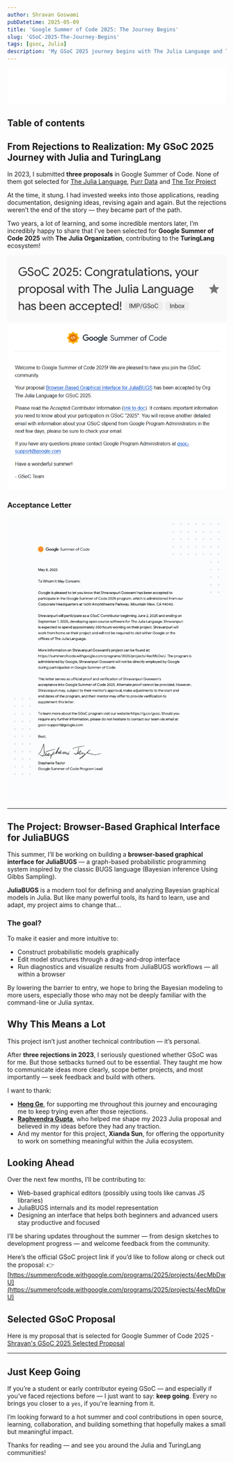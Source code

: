 ```yaml
---
author: Shravan Goswami
pubDatetime: 2025-05-09
title: 'Google Summer of Code 2025: The Journey Begins'
slug: 'GSoC-2025-The-Journey-Begins'
tags: [gsoc, Julia]
description: 'My GSoC 2025 journey begins with The Julia Language and Turing.jl! I’ll be building a browser-based interface for JuliaBUGS.'
---
```


![GSoC 2025](/posts/GSoC-2025-The-Journey-Begins/GSoC-Horizontal.svg)

## Table of contents

## From Rejections to Realization: My GSoC 2025 Journey with Julia and TuringLang

In 2023, I submitted **three proposals** in Google Summer of Code.
None of them got selected for [The Julia Language](./Shravan-Goswami-Julia-GSoC-Proposal.pdf), [Purr Data](./Shravan-Goswami-Purr-Data-GSoC-Proposal.pdf) and [The Tor Project](./Shravan-Goswami-Tor-GSoC-Proposal.pdf)

At the time, it stung. I had invested weeks into those applications, reading documentation, designing ideas, revising again and again. But the rejections weren’t the end of the story — they became part of the path.

Two years, a lot of learning, and some incredible mentors later, I’m incredibly happy to share that I’ve been selected for **Google Summer of Code 2025** with **The Julia Organization**, contributing to the **TuringLang** ecosystem!

![GSoC-Mail-Title](/posts/GSoC-2025-The-Journey-Begins/GSoC-Mail-Title.png)
![GSoC-Mail](/posts/GSoC-2025-The-Journey-Begins/GSoC-Mail.png)

### Acceptance Letter
![Shravanpuri-Goswami-GSoC-Acceptance-Letter](/posts/GSoC-2025-The-Journey-Begins/Shravanpuri-Goswami-GSoC-Acceptance-Letter.jpg)

---

## The Project: Browser-Based Graphical Interface for JuliaBUGS

This summer, I’ll be working on building a **browser-based graphical interface for JuliaBUGS** — a graph-based probabilistic programming system inspired by the classic BUGS language (Bayesian inference Using Gibbs Sampling).

**JuliaBUGS** is a modern tool for defining and analyzing Bayesian graphical models in Julia. But like many powerful tools, its hard to learn, use and adapt, my project aims to change that...

### The goal?

To make it easier and more intuitive to:

- Construct probabilistic models graphically
- Edit model structures through a drag-and-drop interface
- Run diagnostics and visualize results from JuliaBUGS workflows — all within a browser

By lowering the barrier to entry, we hope to bring the Bayesian modeling to more users, especially those who may not be deeply familiar with the command-line or Julia syntax.

## Why This Means a Lot

This project isn’t just another technical contribution — it’s personal.

After **three rejections in 2023**, I seriously questioned whether GSoC was for me. But those setbacks turned out to be essential. They taught me how to communicate ideas more clearly, scope better projects, and most importantly — seek feedback and build with others.

I want to thank:

- **[Hong Ge](https://mlg.eng.cam.ac.uk/hong/)**, for supporting me throughout this journey and encouraging me to keep trying even after those rejections.
- **[Raghvendra Gupta](https://www.linkedin.com/in/raghvendrag/)**, who helped me shape my 2023 Julia proposal and believed in my ideas before they had any traction.
- And my mentor for this project, **Xianda Sun**, for offering the opportunity to work on something meaningful within the Julia ecosystem.

## Looking Ahead

Over the next few months, I’ll be contributing to:

- Web-based graphical editors (possibly using tools like canvas JS libraries)
- JuliaBUGS internals and its model representation
- Designing an interface that helps both beginners and advanced users stay productive and focused

I’ll be sharing updates throughout the summer — from design sketches to development progress — and welcome feedback from the community.

Here’s the official GSoC project link if you’d like to follow along or check out the proposal:
👉 [https://summerofcode.withgoogle.com/programs/2025/projects/4ecMbDwU](https://summerofcode.withgoogle.com/programs/2025/projects/4ecMbDwU)

## Selected GSoC Proposal
Here is my proposal that is selected for Google Summer of Code 2025 - [Shravan's GSoC 2025 Selected Proposal](/Shravan-Goswami-GSoC-2025-JuliaLang-Proposal.pdf)

---

## Just Keep Going

If you’re a student or early contributor eyeing GSoC — and especially if you’ve faced rejections before — I just want to say: **keep going**. Every `no` brings you closer to a `yes`, if you're learning from it.

I’m looking forward to a hot summer  and cool contributions in open source, learning, collaboration, and building something that hopefully makes a small but meaningful impact.

Thanks for reading — and see you around the Julia and TuringLang communities!

